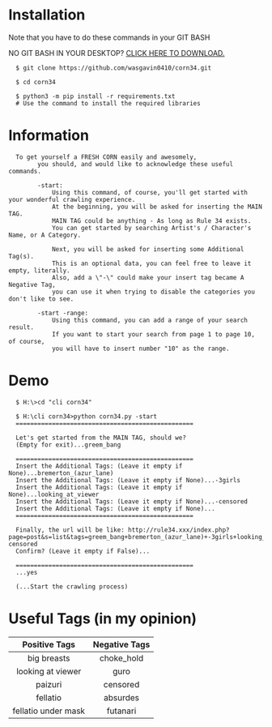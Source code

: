 # Installation

Note that you have to do these commands in your GIT BASH

NO GIT BASH IN YOUR DESKTOP? [CLICK HERE TO DOWNLOAD.](https://git-scm.com/downloads)

```
  $ git clone https://github.com/wasgavin0410/corn34.git
  
  $ cd corn34
  
  $ python3 -m pip install -r requirements.txt
  # Use the command to install the required libraries
```

# Information

```
  To get yourself a FRESH CORN easily and awesomely, 
        you should, and would like to acknowledge these useful commands.

        -start:
            Using this command, of course, you'll get started with your wonderful crawling experience.
            At the beginning, you will be asked for inserting the MAIN TAG.
            MAIN TAG could be anything - As long as Rule 34 exists.
            You can get started by searching Artist's / Character's Name, or A Category.

            Next, you will be asked for inserting some Additional Tag(s).
            This is an optional data, you can feel free to leave it empty, literally.
            Also, add a \"-\" could make your insert tag became A Negative Tag,
            you can use it when trying to disable the categories you don't like to see.

        -start -range:
            Using this command, you can add a range of your search result.
            If you want to start your search from page 1 to page 10, of course, 
            you will have to insert number "10" as the range.
```

# Demo

```
  $ H:\>cd "cli corn34"

  $ H:\cli corn34>python corn34.py -start
  =================================================

  Let's get started from the MAIN TAG, should we?
  (Empty for exit)...greem_bang

  =================================================
  Insert the Additional Tags: (Leave it empty if None)...bremerton_(azur_lane)
  Insert the Additional Tags: (Leave it empty if None)...-3girls
  Insert the Additional Tags: (Leave it empty if None)...looking_at_viewer
  Insert the Additional Tags: (Leave it empty if None)...-censored
  Insert the Additional Tags: (Leave it empty if None)...
  =================================================

  Finally, the url will be like: http://rule34.xxx/index.php?page=post&s=list&tags=greem_bang+bremerton_(azur_lane)+-3girls+looking_at_viewer+-censored
  Confirm? (Leave it empty if False)...

  =================================================
  ...yes
  
  (...Start the crawling process)
```

# Useful Tags (in my opinion)

Positive Tags | Negative Tags
:------------:|:-------------:
big breasts   |choke_hold
looking at viewer|guro
paizuri       |censored
fellatio|absurdes
fellatio under mask|futanari
